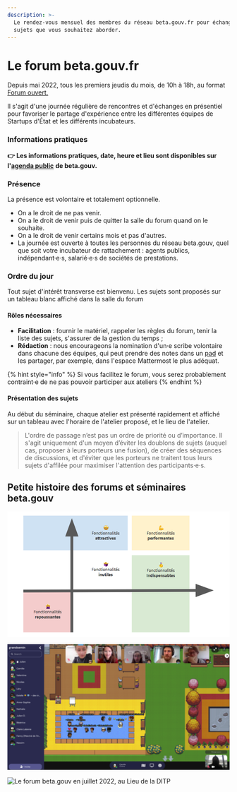 ```yaml
---
description: >-
  Le rendez-vous mensuel des membres du réseau beta.gouv.fr pour échanger les
  sujets que vous souhaitez aborder.
---
```


# Le forum beta.gouv.fr

Depuis mai 2022, tous les premiers jeudis du mois, de 10h à 18h, au format [Forum ouvert.](https://fr.wikipedia.org/wiki/M%C3%A9thodologie\_Forum\_Ouvert)

Il s'agit d'une journée régulière de rencontres et d'échanges en présentiel pour favoriser le partage d'expérience entre les différentes équipes de Startups d'État et les différents incubateurs.

### Informations pratiques

**👉 Les informations pratiques, date, heure et lieu sont disponibles sur l'**[**agenda public**](https://calendar.google.com/calendar/embed?src=0ieonqap1r5jeal5ugeuhoovlg%40group.calendar.google.com\&ctz=Europe%2FParis) **de beta.gouv.**

### Présence

La présence est volontaire et totalement optionnelle.

* On a le droit de ne pas venir.
* On a le droit de venir puis de quitter la salle du forum quand on le souhaite.
* On a le droit de venir certains mois et pas d'autres.
* La journée est ouverte à toutes les personnes du réseau beta.gouv, quel que soit votre incubateur de rattachement : agents publics, indépendant·e·s, salarié·e·s de sociétés de prestations.

### Ordre du jour

Tout sujet d'intérêt transverse est bienvenu. Les sujets sont proposés sur un tableau blanc affiché dans la salle du forum

#### Rôles nécessaires

* **Facilitation** : fournir le matériel, rappeler les règles du forum, tenir la liste des sujets, s'assurer de la gestion du temps ;
* **Rédaction** : nous encourageons la nomination d'un·e scribe volontaire dans chacune des équipes, qui peut prendre des notes dans un [pad](../../jutilise-les-outils-de-la-communaute/pad.md) et les partager, par exemple, dans l'espace Mattermost le plus adéquat.

{% hint style="info" %}
Si vous facilitez le forum, vous serez probablement contraint·e de ne pas pouvoir participer aux ateliers
{% endhint %}

#### Présentation des sujets

Au début du séminaire, chaque atelier est présenté rapidement et affiché sur un tableau avec l'horaire de l'atelier proposé, et le lieu de l'atelier.

> L'ordre de passage n’est pas un ordre de priorité ou d’importance. Il s'agit uniquement d'un moyen d’éviter les doublons de sujets (auquel cas, proposer à leurs porteurs une fusion), de créer des séquences de discussions, et d'éviter que les porteurs ne traitent tous leurs sujets d'affilée pour maximiser l'attention des participants·e·s.

## Petite histoire des forums et séminaires beta.gouv

![Un séminaire (ancêtre du Forum beta.gouv) dans les anciens locaux du SGMAP en 2017](<../../../.gitbook/assets/image (1).png>)

![Le séminaire beta.gouv.fr sur Gather.Town pendant la période du Covid (2020-2021)](<../../../.gitbook/assets/image (14) (1) (1).png>)

![Le forum beta.gouv en juillet 2022, au Lieu de la DITP](../../../.gitbook/assets/IMG\_8811.jpg)
